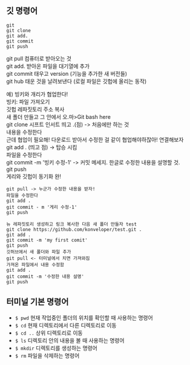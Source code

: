 ## 깃 명령어
```
git
git clone
git add.
git commit
git push
```

git pull 컴퓨터로 받아오는 것<br>
git add. 받아온 파일을 대기열에 추가<br>
git commit 태우고 version (기능을 추가한 새 버전들)<br>
git hub 태운 것을 날려보낸다 (로컬 파일은 깃헙에 올리는 동작)<br>

예)
빙키와 개리가 협업한다!<br>
빙키: 파일 가져오기<br>
깃헙 레파짓토리 주소 복사<br>
새 폴더 만들고 그 안에서 오.마>Git bash here<br>
git clone 시프트 인서트 띄고 .(점) -> 처음에만 하는 것<br>
내용을 수정한다<br>
근데 협업이 필요해! 다운로드 받아서 수정한 걸 같이 협업해야하잖아! 연결해보자<br>
git add . (띄고 점) -> 탑승 시킴<br>
파일을 수정한다<br>
git commit -m '빙키 수정-1' -> 커밋 메세지. 한글로 수정한 내용을 설명할 것.<br>
git push<br>
게리와 깃헙이 동기화 완!<br>

```
git pull -> 누군가 수정한 내용을 받자!
파일을 수정한다
git add .
git commit - m '게리 수정-1'
git push
```

```
뉴 레파짓토리 생성하고 링크 복사한 다음 새 폴더 만들자 test
git clone https://github.com/konveloper/test.git .
git add .
git commit -m 'my first comit'
git push
깃허브에서 새 폴더와 파일 추가
git pull <- 터미널에서 치면 가져와짐
가져온 파일에서 내용 수정함
git add .
git commit -m '수정한 내용 설명'
git push
```
## 터미널 기본 명령어

* `$ pwd` 현재 작업중인 폴더의 위치를 확인할 때 사용하는 명령어
* `$ cd` 현재 디렉토리에서 다른 디렉토리로 이동
* `$ cd ..` 상위 디렉토리로 이동
* `$ ls` 디렉토리 안의 내용을 볼 때 사용하는 명령어
* `$ mkdir` 디렉토리를 생성하는 명령어
* `$ rm` 파일을 삭제하는 명령어
